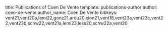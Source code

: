 title: Publications of Coen De Vente
template: publications-author
author: coen-de-vente
author_name: Coen De Vente
bibkeys: vent21,vent20a,lemi22,gonz21,ardu20,xion21,vent18,vent23a,vent23c,vent22,vent23b,schw22,vent21a,lemi23,less20,schw22a,vent20